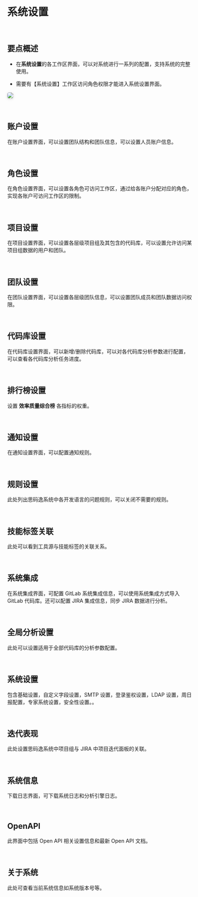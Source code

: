 # 系统设置

<br />

## 要点概述

-   在**系统设置**的各工作区界面，可以对系统进行一系列的配置，支持系统的完整使用。

-   需要有【系统设置】工作区访问角色权限才能进入系统设置界面。

<img style="border-radius: 0.3125em;
    box-shadow: 0 2px 4px 0 rgba(34,36,38,.12),0 2px 10px 0 rgba(34,36,38,.08);" src="https://release-notes.oss-cn-zhangjiakou.aliyuncs.com/img/Settings1.png" />

<br />

## 账户设置

在账户设置界面，可以设置团队结构和团队信息，可以设置人员账户信息。

<br />

## 角色设置

在角色设置界面，可以设置各角色可访问工作区，通过给各账户分配对应的角色，实现各账户可访问工作区的限制。

<br />

## 项目设置

在项目设置界面，可以设置各层级项目组及其包含的代码库，可以设置允许访问某项目组数据的用户和团队。

<br />

## 团队设置

在团队设置界面，可以设置各层级团队信息，可以设置团队成员和团队数据访问权限。

<br />

## 代码库设置

在代码库设置界面，可以新增/删除代码库，可以对各代码库分析参数进行配置，可以查看各代码库分析任务进度。

<br />

## 排行榜设置

设置 **效率质量综合榜** 各指标的权重。

<br />

## 通知设置

在通知设置界面，可以配置通知规则。

<br />

## 规则设置

此处列出思码逸系统中各开发语言的问题规则，可以关闭不需要的规则。

<br />

## 技能标签关联

此处可以看到工具源与技能标签的关联关系。

<br />

## 系统集成

在系统集成界面，可配置 GitLab 系统集成信息，可以使用系统集成方式导入 GitLab 代码库。还可以配置 JIRA 集成信息，同步 JIRA 数据进行分析。

<br />

## 全局分析设置

此处可以设置适用于全部代码库的分析参数配置。

<br />

## 系统设置

包含基础设置，自定义字段设置，SMTP 设置，登录鉴权设置，LDAP 设置，周日报配置，专家系统设置，安全性设置。。

<br />

## 迭代表现

此处设置思码逸系统中项目组与 JIRA 中项目迭代面板的关联。

<br />

## 系统信息

下载日志界面，可下载系统日志和分析引擎日志。

<br />

## OpenAPI

此界面中包括 Open API 相关设置信息和最新 Open API 文档。

<br />

## 关于系统

此处可查看当前系统信息如系统版本号等。
